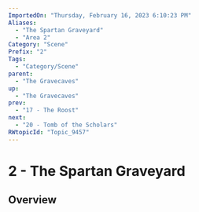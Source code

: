 ```yaml
---
ImportedOn: "Thursday, February 16, 2023 6:10:23 PM"
Aliases:
  - "The Spartan Graveyard"
  - "Area 2"
Category: "Scene"
Prefix: "2"
Tags:
  - "Category/Scene"
parent:
  - "The Gravecaves"
up:
  - "The Gravecaves"
prev:
  - "17 - The Roost"
next:
  - "20 - Tomb of the Scholars"
RWtopicId: "Topic_9457"
---
```

# 2 - The Spartan Graveyard
## Overview
